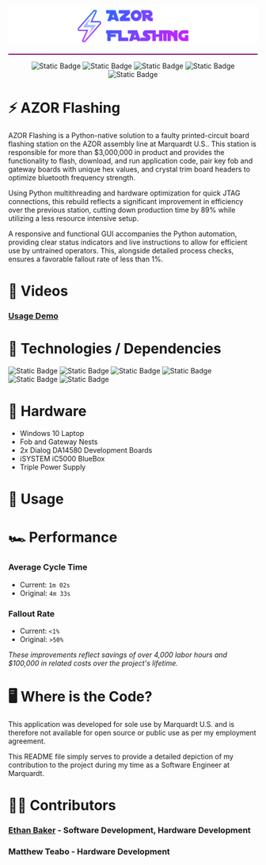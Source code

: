 <div align="center">

<img src="https://raw.githubusercontent.com/ethbak/azor-flashing/main/azor_flashing_logo.png" alt="azor_banner" width="550"/>

<hr style="border: none; height: 2px; background-color: purple; width: 100%;">

![Static Badge](https://img.shields.io/badge/MSI-AZOR-purple)
![Static Badge](https://img.shields.io/badge/Flashing-Station-red)
![Static Badge](https://img.shields.io/badge/Marquardt-U.S.-lightblue)
![Static Badge](https://img.shields.io/badge/Author-Ethan_Baker-green)
![Static Badge](https://img.shields.io/badge/August-2024-orange)

</div>

# ⚡ AZOR Flashing

AZOR Flashing is a Python-native solution to a faulty printed-circuit board flashing station on the AZOR assembly line at Marquardt U.S.. This station is responsible for more than $3,000,000 in product and provides the functionality to flash, download, and run application code, pair key fob and gateway boards with unique hex values, and crystal trim board headers to optimize bluetooth frequency strength. 

Using Python multithreading and hardware optimization for quick JTAG connections, this rebuild reflects a significant improvement in efficiency over the previous station, cutting down production time by 89% while utilizing a less resource intensive setup. 

A responsive and functional GUI accompanies the Python automation, providing clear status indicators and live instructions to allow for efficient use by untrained operators. This, alongside detailed process checks, ensures a favorable fallout rate of less than 1%.

# 🎥 Videos
### [Usage Demo](https://youtu.be/)

# 📀 Technologies / Dependencies

![Static Badge](https://img.shields.io/badge/PYTHON-darkblue?style=for-the-badge)
![Static Badge](https://img.shields.io/badge/LABVIEW_G-gold?style=for-the-badge)
![Static Badge](https://img.shields.io/badge/TKINTER-blue?style=for-the-badge)
![Static Badge](https://img.shields.io/badge/winIDEA-purple?style=for-the-badge)
![Static Badge](https://img.shields.io/badge/SmartSnippets-green?style=for-the-badge)
![Static Badge](https://img.shields.io/badge/HexFile_Generator.exe-orange?style=for-the-badge)

# 🔨 Hardware
- Windows 10 Laptop
- Fob and Gateway Nests
- 2x Dialog DA14580 Development Boards
- iSYSTEM iC5000 BlueBox
- Triple Power Supply


# 👥 Usage


# 🏎️ Performance

### Average Cycle Time
- Current: `1m 02s`
- Original: `4m 33s`
  
### Fallout Rate
- Current: `<1%`
- Original: `>50%`

_These improvements reflect savings of over 4,000 labor hours and $100,000 in related costs over the project's lifetime._ 

# 🖥️ Where is the Code?
This application was developed for sole use by Marquardt U.S. and is therefore not available for open source or public use as per my employment agreement.

This README file simply serves to provide a detailed depiction of my contribution to the project during my time as a Software Engineer at Marquardt.

# 👨‍💻 Contributors

### [Ethan Baker](https://www.ebaker.us) - Software Development, Hardware Development
### Matthew Teabo - Hardware Development
